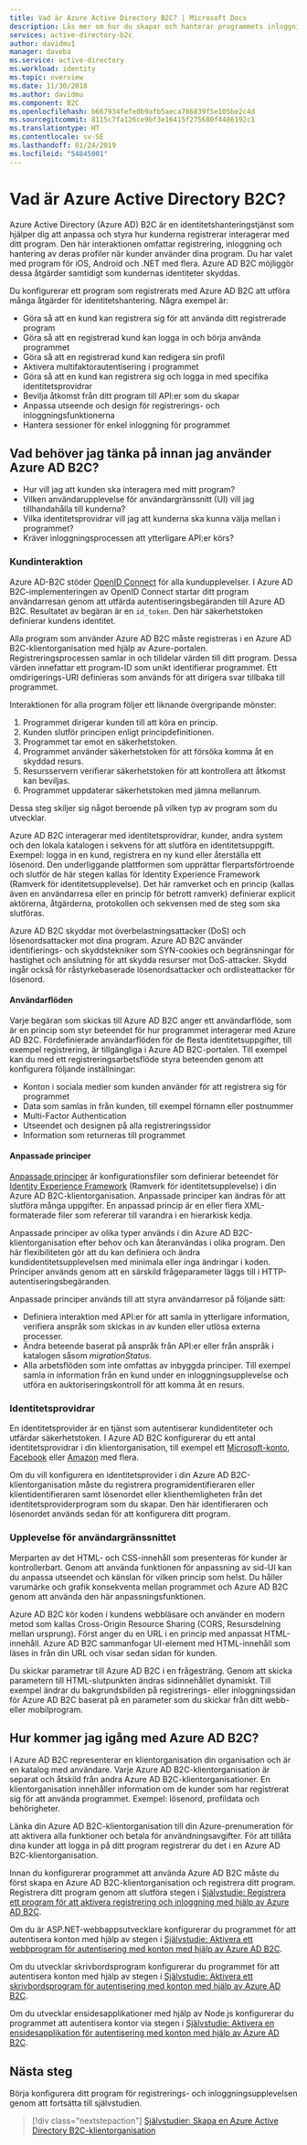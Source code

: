 ```yaml
---
title: Vad är Azure Active Directory B2C? | Microsoft Docs
description: Läs mer om hur du skapar och hanterar programmets inloggningsfunktion med hjälp av Azure Active Directory B2C.
services: active-directory-b2c
author: davidmu1
manager: daveba
ms.service: active-directory
ms.workload: identity
ms.topic: overview
ms.date: 11/30/2018
ms.author: davidmu
ms.component: B2C
ms.openlocfilehash: b667934fefe0b9afb5aeca786839f5e105be2c4d
ms.sourcegitcommit: 8115c7fa126ce9bf3e16415f275680f4486192c1
ms.translationtype: HT
ms.contentlocale: sv-SE
ms.lasthandoff: 01/24/2019
ms.locfileid: "54845001"
---
```

# <a name="what-is-azure-active-directory-b2c"></a>Vad är Azure Active Directory B2C?

Azure Active Directory (Azure AD) B2C är en identitetshanteringstjänst som hjälper dig att anpassa och styra hur kunderna registrerar interagerar med ditt program. Den här interaktionen omfattar registrering, inloggning och hantering av deras profiler när kunder använder dina program. Du har valet med program för iOS, Android och .NET med flera. Azure AD B2C möjliggör dessa åtgärder samtidigt som kundernas identiteter skyddas.

Du konfigurerar ett program som registrerats med Azure AD B2C att utföra många åtgärder för identitetshantering. Några exempel är:

- Göra så att en kund kan registrera sig för att använda ditt registrerade program
- Göra så att en registrerad kund kan logga in och börja använda programmet
- Göra så att en registrerad kund kan redigera sin profil
- Aktivera multifaktorautentisering i programmet
- Göra så att en kund kan registrera sig och logga in med specifika identitetsprovidrar
- Bevilja åtkomst från ditt program till API:er som du skapar
- Anpassa utseende och design för registrerings- och inloggningsfunktionerna
- Hantera sessioner för enkel inloggning för programmet

## <a name="what-do-i-need-to-think-about-before-using-azure-ad-b2c"></a>Vad behöver jag tänka på innan jag använder Azure AD B2C?

- Hur vill jag att kunden ska interagera med mitt program?
- Vilken användarupplevelse för användargränssnitt (UI) vill jag tillhandahålla till kunderna?
- Vilka identitetsprovidrar vill jag att kunderna ska kunna välja mellan i programmet?
- Kräver inloggningsprocessen att ytterligare API:er körs?

### <a name="customer-interaction"></a>Kundinteraktion

Azure AD-B2C stöder [OpenID Connect](https://openid.net/connect/) för alla kundupplevelser. I Azure AD B2C-implementeringen av OpenID Connect startar ditt program användarresan genom att utfärda autentiseringsbegäranden till Azure AD B2C. Resultatet av begäran är en `id_token`. Den här säkerhetstoken definierar kundens identitet.

Alla program som använder Azure AD B2C måste registreras i en Azure AD B2C-klientorganisation med hjälp av Azure-portalen. Registreringsprocessen samlar in och tilldelar värden till ditt program. Dessa värden innefattar ett program-ID som unikt identifierar programmet. Ett omdirigerings-URI definieras som används för att dirigera svar tillbaka till programmet.

Interaktionen för alla program följer ett liknande övergripande mönster:

1. Programmet dirigerar kunden till att köra en princip.
2. Kunden slutför principen enligt principdefinitionen.
3. Programmet tar emot en säkerhetstoken.
4. Programmet använder säkerhetstoken för att försöka komma åt en skyddad resurs.
5. Resursservern verifierar säkerhetstoken för att kontrollera att åtkomst kan beviljas.
6. Programmet uppdaterar säkerhetstoken med jämna mellanrum.

Dessa steg skiljer sig något beroende på vilken typ av program som du utvecklar.

Azure AD B2C interagerar med identitetsprovidrar, kunder, andra system och den lokala katalogen i sekvens för att slutföra en identitetsuppgift. Exempel: logga in en kund, registrera en ny kund eller återställa ett lösenord. Den underliggande plattformen som upprättar flerpartsförtroende och slutför de här stegen kallas för Identity Experience Framework (Ramverk för identitetsupplevelse). Det här ramverket och en princip (kallas även en användarresa eller en princip för betrott ramverk) definierar explicit aktörerna, åtgärderna, protokollen och sekvensen med de steg som ska slutföras.

Azure AD B2C skyddar mot överbelastningsattacker (DoS) och lösenordsattacker mot dina program. Azure AD B2C använder identifierings- och skyddstekniker som SYN-cookies och begränsningar för hastighet och anslutning för att skydda resurser mot DoS-attacker. Skydd ingår också för råstyrkebaserade lösenordsattacker och ordlisteattacker för lösenord.

#### <a name="user-flows"></a>Användarflöden

Varje begäran som skickas till Azure AD B2C anger ett användarflöde, som är en princip som styr beteendet för hur programmet interagerar med Azure AD B2C. Fördefinierade användarflöden för de flesta identitetsuppgifter, till exempel registrering, är tillgängliga i Azure AD B2C-portalen.  Till exempel kan du med ett registreringsarbetsflöde styra beteenden genom att konfigurera följande inställningar:

- Konton i sociala medier som kunden använder för att registrera sig för programmet
- Data som samlas in från kunden, till exempel förnamn eller postnummer
- Multi-Factor Authentication
- Utseendet och designen på alla registreringssidor
- Information som returneras till programmet

#### <a name="custom-policies"></a>Anpassade principer 

[Anpassade principer](active-directory-b2c-overview-custom.md) är konfigurationsfiler som definierar beteendet för [Identity Experience Framework](trustframeworkpolicy.md) (Ramverk för identitetsupplevelse) i din Azure AD B2C-klientorganisation. Anpassade principer kan ändras för att slutföra många uppgifter. En anpassad princip är en eller flera XML-formaterade filer som refererar till varandra i en hierarkisk kedja. 

Anpassade principer av olika typer används i din Azure AD B2C-klientorganisation efter behov och kan återanvändas i olika program. Den här flexibiliteten gör att du kan definiera och ändra kundidentitetsupplevelsen med minimala eller inga ändringar i koden. Principer används genom att en särskild frågeparameter läggs till i HTTP-autentiseringsbegäranden.

Anpassade principer används till att styra användarresor på följande sätt:

- Definiera interaktion med API:er för att samla in ytterligare information, verifiera anspråk som skickas in av kunden eller utlösa externa processer.
- Ändra beteende baserat på anspråk från API:er eller från anspråk i katalogen såsom *migrationStatus*.
- Alla arbetsflöden som inte omfattas av inbyggda principer. Till exempel samla in information från en kund under en inloggningsupplevelse och utföra en auktoriseringskontroll för att komma åt en resurs.

### <a name="identity-providers"></a>Identitetsprovidrar

En identitetsprovider är en tjänst som autentiserar kundidentiteter och utfärdar säkerhetstoken. I Azure AD B2C konfigurerar du ett antal identitetsprovidrar i din klientorganisation, till exempel ett [Microsoft-konto](active-directory-b2c-setup-msa-app.md), [Facebook](active-directory-b2c-setup-fb-app.md) eller [Amazon](active-directory-b2c-setup-amzn-app.md) med flera. 

Om du vill konfigurera en identitetsprovider i din Azure AD B2C-klientorganisation måste du registrera programidentifieraren eller klientidentifieraren samt lösenordet eller klienthemligheten från det identitetsproviderprogram som du skapar. Den här identifieraren och lösenordet används sedan för att konfigurera ditt program.

### <a name="user-interface-experience"></a>Upplevelse för användargränssnittet

Merparten av det HTML- och CSS-innehåll som presenteras för kunder är kontrollerbart. Genom att använda funktionen för anpassning av sid-UI kan du anpassa utseendet och känslan för vilken princip som helst. Du håller varumärke och grafik konsekventa mellan programmet och Azure AD B2C genom att använda den här anpassningsfunktionen.

Azure AD B2C kör koden i kundens webbläsare och använder en modern metod som kallas Cross-Origin Resource Sharing (CORS, Resursdelning mellan ursprung). Först anger du en URL i en princip med anpassat HTML-innehåll. Azure AD B2C sammanfogar UI-element med HTML-innehåll som läses in från din URL och visar sedan sidan för kunden.

Du skickar parametrar till Azure AD B2C i en frågesträng. Genom att skicka parametern till HTML-slutpunkten ändras sidinnehållet dynamiskt. Till exempel ändrar du bakgrundsbilden på registrerings- eller inloggningssidan för Azure AD B2C baserat på en parameter som du skickar från ditt webb- eller mobilprogram.

## <a name="how-do-i-get-started-with-azure-ad-b2c"></a>Hur kommer jag igång med Azure AD B2C?

I Azure AD B2C representerar en klientorganisation din organisation och är en katalog med användare. Varje Azure AD B2C-klientorganisation är separat och åtskild från andra Azure AD B2C-klientorganisationer. En klientorganisation innehåller information om de kunder som har registrerat sig för att använda programmet. Exempel: lösenord, profildata och behörigheter.

Länka din Azure AD B2C-klientorganisation till din Azure-prenumeration för att aktivera alla funktioner och betala för användningsavgifter. För att tillåta dina kunder att logga in på ditt program registrerar du det i en Azure AD B2C-klientorganisation.

Innan du konfigurerar programmet att använda Azure AD B2C måste du först skapa en Azure AD B2C-klientorganisation och registrera ditt program. Registrera ditt program genom att slutföra stegen i [Självstudie: Registrera ett program för att aktivera registrering och inloggning med hjälp av Azure AD B2C](tutorial-register-applications.md).
  
Om du är ASP.NET-webbappsutvecklare konfigurerar du programmet för att autentisera konton med hjälp av stegen i [Självstudie: Aktivera ett webbprogram för autentisering med konton med hjälp av Azure AD B2C](active-directory-b2c-tutorials-web-app.md).

Om du utvecklar skrivbordsprogram konfigurerar du programmet för att autentisera konton med hjälp av stegen i [Självstudie: Aktivera ett skrivbordsprogram för autentisering med konton med hjälp av Azure AD B2C](active-directory-b2c-tutorials-desktop-app.md).

Om du utvecklar ensidesapplikationer med hjälp av Node.js konfigurerar du programmet att autentisera kontor via stegen i [Självstudie: Aktivera en ensidesapplikation för autentisering med konton med hjälp av Azure AD B2C](active-directory-b2c-tutorials-spa.md).

## <a name="next-steps"></a>Nästa steg

Börja konfigurera ditt program för registrerings- och inloggningsupplevelsen genom att fortsätta till självstudien.

> [!div class="nextstepaction"]
> [Självstudier: Skapa en Azure Active Directory B2C-klientorganisation](tutorial-create-tenant.md)
